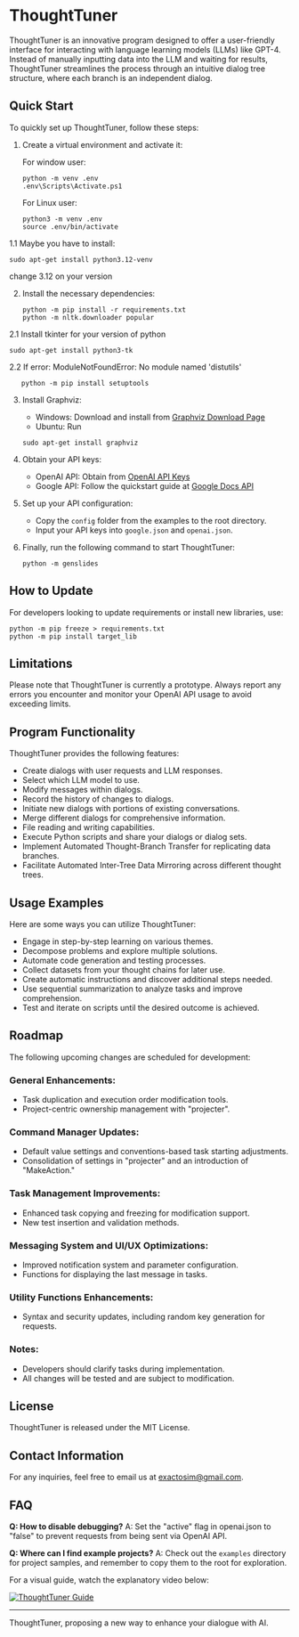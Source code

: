 # ThoughtTuner

ThoughtTuner is an innovative program designed to offer a user-friendly interface for interacting with language learning models (LLMs) like GPT-4. Instead of manually inputting data into the LLM and waiting for results, ThoughtTuner streamlines the process through an intuitive dialog tree structure, where each branch is an independent dialog.

## Quick Start

To quickly set up ThoughtTuner, follow these steps:

1. Create a virtual environment and activate it:

   For window user:
    ```shell
    python -m venv .env
    .env\Scripts\Activate.ps1
    ```
 
   For Linux user:
    ```shell
    python3 -m venv .env
    source .env/bin/activate
    ```
1.1 Maybe you have to install:
```shell
sudo apt-get install python3.12-venv
```
change 3.12 on your version

2. Install the necessary dependencies:
    ```shell
    python -m pip install -r requirements.txt
    python -m nltk.downloader popular
    ```
2.1 Install tkinter for your version of python

   ```shell
   sudo apt-get install python3-tk
   ```
2.2 If error: ModuleNotFoundError: No module named 'distutils'

```shell
   python -m pip install setuptools
```

3. Install Graphviz:

   - Windows: Download and install from [Graphviz Download Page](https://www.graphviz.org/download/)
   - Ubuntu: Run 
   ```shell
   sudo apt-get install graphviz
   ```

4. Obtain your API keys:
   - OpenAI API: Obtain from [OpenAI API Keys](https://platform.openai.com/account/api-keys)
   - Google API: Follow the quickstart guide at [Google Docs API](https://developers.google.com/docs/api/quickstart/python)

5. Set up your API configuration:
   - Copy the `config` folder from the examples to the root directory.
   - Input your API keys into `google.json` and `openai.json`.

6. Finally, run the following command to start ThoughtTuner:
    ```shell
    python -m genslides
    ```

## How to Update

For developers looking to update requirements or install new libraries, use:

```shell
python -m pip freeze > requirements.txt
python -m pip install target_lib
```

## Limitations

Please note that ThoughtTuner is currently a prototype. Always report any errors you encounter and monitor your OpenAI API usage to avoid exceeding limits.

## Program Functionality

ThoughtTuner provides the following features:

- Create dialogs with user requests and LLM responses.
- Select which LLM model to use.
- Modify messages within dialogs.
- Record the history of changes to dialogs.
- Initiate new dialogs with portions of existing conversations.
- Merge different dialogs for comprehensive information.
- File reading and writing capabilities.
- Execute Python scripts and share your dialogs or dialog sets.
- Implement Automated Thought-Branch Transfer for replicating data branches.
- Facilitate Automated Inter-Tree Data Mirroring across different thought trees.

## Usage Examples

Here are some ways you can utilize ThoughtTuner:

- Engage in step-by-step learning on various themes.
- Decompose problems and explore multiple solutions.
- Automate code generation and testing processes.
- Collect datasets from your thought chains for later use.
- Create automatic instructions and discover additional steps needed.
- Use sequential summarization to analyze tasks and improve comprehension.
- Test and iterate on scripts until the desired outcome is achieved.

## Roadmap

The following upcoming changes are scheduled for development:

### General Enhancements:
- Task duplication and execution order modification tools.
- Project-centric ownership management with "projecter".

### Command Manager Updates:
- Default value settings and conventions-based task starting adjustments.
- Consolidation of settings in "projecter" and an introduction of "MakeAction."

### Task Management Improvements:
- Enhanced task copying and freezing for modification support.
- New test insertion and validation methods.

### Messaging System and UI/UX Optimizations:
- Improved notification system and parameter configuration.
- Functions for displaying the last message in tasks.

### Utility Functions Enhancements:
- Syntax and security updates, including random key generation for requests.

### Notes:
- Developers should clarify tasks during implementation.
- All changes will be tested and are subject to modification.

## License

ThoughtTuner is released under the MIT License.

## Contact Information

For any inquiries, feel free to email us at exactosim@gmail.com.

## FAQ

**Q: How to disable debugging?**
A: Set the "active" flag in openai.json to "false" to prevent requests from being sent via OpenAI API.

**Q: Where can I find example projects?**
A: Check out the `examples` directory for project samples, and remember to copy them to the root for exploration.

For a visual guide, watch the explanatory video below:

[![ThoughtTuner Guide](http://img.youtube.com/vi/tOZpFCOcqNA/0.jpg)](http://www.youtube.com/watch?v=tOZpFCOcqNA)

---

ThoughtTuner, proposing a new way to enhance your dialogue with AI.